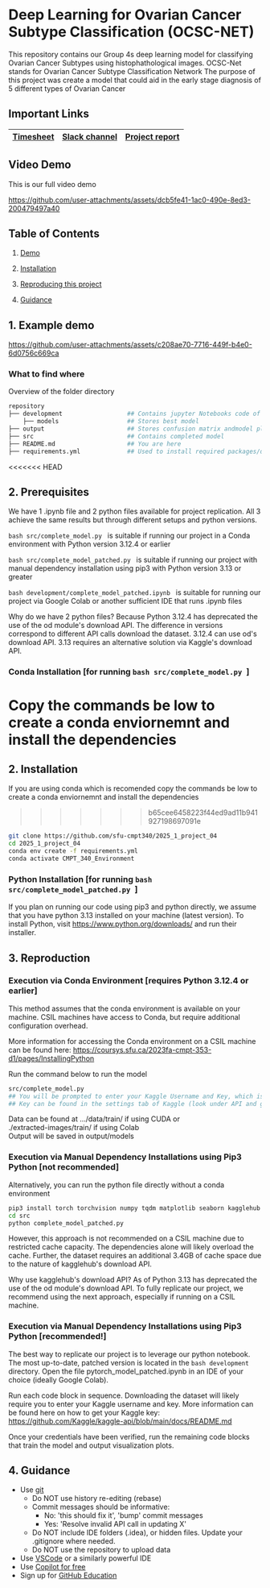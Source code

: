 # Deep Learning for Ovarian Cancer Subtype Classification (OCSC-NET)
This repository contains our Group 4s deep learning model for classifying Ovarian Cancer Subtypes using histophathological images.
OCSC-Net stands for Ovarian Cancer Subtype Classification Network
The purpose of this project was create a model that could aid in the early stage diagnosis of 5 different types of Ovarian Cancer 

## Important Links

| [Timesheet](https://1sfu-my.sharepoint.com/:x:/g/personal/hamarneh_sfu_ca/EffuUXAYi5BOgc6-eyp2eu8ByngPtJkDsogzcFgGPU8YXQ?e=gjgPYn) | [Slack channel](https://app.slack.com/client/T08645XD55G/C08778BPW9H) | [Project report](https://www.overleaf.com/project/677238aaa7c20ff32d5330d7) |
|-----------|---------------|-------------------------|


## Video Demo 
This is our full video demo

https://github.com/user-attachments/assets/dcb5fe41-1ac0-490e-8ed3-200479497a40


## Table of Contents
1. [Demo](#demo)

2. [Installation](#installation)

3. [Reproducing this project](#repro)

4. [Guidance](#guide)


<a name="demo"></a>
## 1. Example demo

https://github.com/user-attachments/assets/c208ae70-7716-449f-b4e0-6d0756c669ca

### What to find where
Overview of the folder directory

```bash
repository
├── development                  ## Contains jupyter Notebooks code of previous models
    ├── models                   ## Stores best model
├── output                       ## Stores confusion matrix andmodel plots for training loss and validation accuracy 
├── src                          ## Contains completed model 
├── README.md                    ## You are here
├── requirements.yml             ## Used to install required packages/dependencies
```

<a name="installation"></a>

<<<<<<< HEAD
## 2. Prerequisites

We have 1 .ipynb file and 2 python files available for project replication.
All 3 achieve the same results but through different setups and python versions.

```bash src/complete_model.py ``` is suitable if running our project in a Conda environment with Python version 3.12.4 or earlier

```bash src/complete_model_patched.py ``` is suitable if running our project with manual dependency installation using pip3 with Python version 3.13 or greater

```bash development/complete_model_patched.ipynb ``` is suitable for running our project via Google Colab or another sufficient IDE that runs .ipynb files

Why do we have 2 python files? Because Python 3.12.4 has deprecated the use of the od module's download API.
The difference in versions correspond to different API calls download the dataset.
3.12.4 can use od's download API. 3.13 requires an alternative solution via Kaggle's download API.


### Conda Installation [for running ```bash src/complete_model.py ```]
Copy the commands be low to create a conda enviornemnt and install the dependencies 
=======
## 2. Installation
If you are using conda which is recomended copy the commands be low to create a conda enviornemnt and install the dependencies 
>>>>>>> b65cee6458223f44ed9ad11b941927198697091e
```bash
git clone https://github.com/sfu-cmpt340/2025_1_project_04
cd 2025_1_project_04
conda env create -f requirements.yml
conda activate CMPT_340_Environment
```

### Python Installation [for running ```bash src/complete_model_patched.py ```]
If you plan on running our code using pip3 and python directly, we assume that you have python 3.13 installed on your machine (latest version).
To install Python, visit https://www.python.org/downloads/ and run their installer.


<a name="repro"></a>
## 3. Reproduction

### Execution via Conda Environment [requires Python 3.12.4 or earlier]

This method assumes that the conda environment is available on your machine.
CSIL machines have access to Conda, but require additional configuration overhead.

More information for accessing the Conda environment on a CSIL machine can be found here: https://coursys.sfu.ca/2023fa-cmpt-353-d1/pages/InstallingPython

Run the command below to run the model
```bash
src/complete_model.py
## You will be prompted to enter your Kaggle Username and Key, which is required to download the dataset
## Key can be found in the settings tab of Kaggle (look under API and generate a new token, this token is your password)
```
Data can be found at .../data/train/ if using CUDA or\
./extracted-images/train/ if using Colab\
Output will be saved in output/models

### Execution via Manual Dependency Installations using Pip3 Python [not recommended]
Alternatively, you can run the python file directly without a conda environment
```bash
pip3 install torch torchvision numpy tqdm matplotlib seaborn kagglehub scikit-learn
cd src
python complete_model_patched.py
```
However, this approach is not recommended on a CSIL machine due to restricted cache capacity. 
The dependencies alone will likely overload the cache. Further, the dataset requires an additional 3.4GB of cache space due to the nature of kagglehub's download API.

Why use kagglehub's download API? As of Python 3.13 has deprecated the use of the od module's download API.
To fully replicate our project, we recommend using the next approach, especially if running on a CSIL machine.

### Execution via Manual Dependency Installations using Pip3 Python [recommended!]

The best way to replicate our project is to leverage our python notebook.
The most up-to-date, patched version is located in the ```bash development``` directory.
Open the file pytorch_model_patched.ipynb in an IDE of your choice (ideally Google Colab).

Run each code block in sequence. Downloading the dataset will likely require you to enter your Kaggle username and key.
More information can be found here on how to get your Kaggle key: https://github.com/Kaggle/kaggle-api/blob/main/docs/README.md

Once your credentials have been verified, run the remaining code blocks that train the model and output visualization plots.

<a name="guide"></a>
## 4. Guidance

- Use [git](https://git-scm.com/book/en/v2)
    - Do NOT use history re-editing (rebase)
    - Commit messages should be informative:
        - No: 'this should fix it', 'bump' commit messages
        - Yes: 'Resolve invalid API call in updating X'
    - Do NOT include IDE folders (.idea), or hidden files. Update your .gitignore where needed.
    - Do NOT use the repository to upload data
- Use [VSCode](https://code.visualstudio.com/) or a similarly powerful IDE
- Use [Copilot for free](https://dev.to/twizelissa/how-to-enable-github-copilot-for-free-as-student-4kal)
- Sign up for [GitHub Education](https://education.github.com/) 
